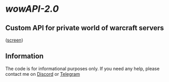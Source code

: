 # _wowAPI-2.0_
## Custom API for private world of warcraft servers
([screen](https://i.postimg.cc/bGVNzqkh/1.png))
## Information

The code is for informational purposes only. If you need any help, please contact me on <a href="https://discordapp.com/users/416812391003586571" target="_blank">Discord</a> or <a href="https://t.me/nulls18" target="_blank">Telegram</a>
